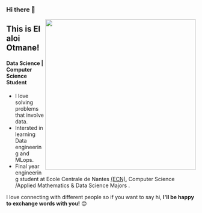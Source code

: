 

<!--
**otmane-el-aloi/otmane-el-aloi** is a ✨ _special_ ✨ repository because its `README.md` (this file) appears on your GitHub profile.

Here are some ideas to get you started:

-->
### Hi there 👋

[<img align="right" width="400" src="https://github-readme-stats.vercel.app/api?username=otmane-el-aloi&show_icons=true"/>](https://github.com/otmane-el-aloi/)


## This is El aloi Otmane!
#### Data Science | Computer Science Student

- I love solving problems that involve data.
- Intersted in learning Data engineering and MLops. 
- Final year engineering student at Ecole Centrale de Nantes [(ECN)](https://www.ec-nantes.fr/), Computer Science /Applied Mathematics & Data Science Majors .

<!--**To know more:**  [Website](website), [LinkedIn](linkedin, [Email](email)-->

<!--
```javascript
const Otmane = {
    pronouns: "He" | "Him",
    languages: ["Python", "R", "Java", "C++", "Javascript"],
    technologies: {
        ml: ["Tensorflow", "Keras", "sklearn"],
        dataVisualisation: ["Matplotlib", "Seaborn", "Plotly", "Dash"],
        devOps: [ "AWS", "Docker🐳"],
        databases: ["PostgreSql",  "MySql"],

        misc: ["open-cv"]
    },
    currentFocus: "Developing devOps & Software engineering skills"
};
```
-->

I love connecting with different people so if you want to say hi, <b>I'll be happy to exchange words with you!</b> 😊

